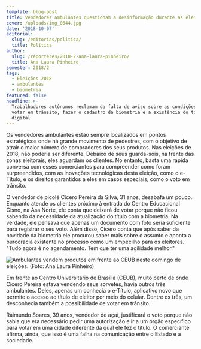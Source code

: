 ```yaml
---
template: blog-post
title: Vendedores ambulantes questionam a desinformação durante as eleições
cover: /uploads/img_0644.jpg
date: '2018-10-07'
editorial:
  slug: /editorias/politica/
  title: Política
author:
  slug: /reporteres/2018-2-ana-laura-pinheiro/
  title: Ana Laura Pinheiro
semester: 2018/2
tags:
  - Eleições 2018
  - ambulantes
  - biometria
featured: false
headline: >-
  Trabalhadores autônomos reclamam da falta de aviso sobre as condições para
  votar em trânsito, fazer o cadastro da biometria e a existência do título
  digital
---
```

Os vendedores ambulantes estão sempre localizados em pontos estratégicos onde há grande movimento de pedestres, com o objetivo de  atrair o maior número de compradores dos seus produtos. Nas eleições de 2018, não poderia ser diferente. Debaixo de seus guarda-sóis, na frente das zonas eleitorais, eles aguardam os clientes. No entanto, basta uma rápida conversa com esses comerciantes para compreender como foram surpreendidos, com as inovações tecnológicas desta eleição, como o e-Título, e os direitos garantidos a eles em casos especiais, como o voto em trânsito.

O vendedor de picolé Cícero Pereira da Silva, 31 anos, desabafa um pouco. Enquanto atende os clientes próximo à entrada do Centro Educacional Gisno, na Asa Norte, ele conta que deixará de votar porque não ficou sabendo da necessidade da atualização do título com a biometria. Na verdade, ele pensava que apenas um documento com foto seria suficiente para registrar o seu voto. Além disso, Cícero conta que após saber da novidade da biometria ele procurou saber mais sobre o assunto e aponta a burocracia existente no processo como um empecilho para os eleitores. "Tudo agora é no agendamento. Tem que ter uma agilidade melhor."

![Ambulantes vendem produtos em frente ao CEUB neste domingo de eleições. (Foto: Ana Laura Pinheiro)](/uploads/img_0644.jpg)

Em frente ao Centro Universitário de Brasília (CEUB), muito perto de onde Cícero Pereira estava vendendo seus sorvetes, havia outros três ambulantes. Deles, apenas um conhecia o e-Título, aplicativo novo que permite o acesso ao título de eleitor por meio do celular. Dentre os três, um desconhecia também a possibilidade de votar em trânsito. 

Raimundo Soares, 39 anos, vendedor de açaí, justificará o voto porque não sabia que era necessário pedir uma autorização e ir a um órgão específico para votar em uma cidade diferente da qual ele fez o título. O comerciante afirma, ainda, que isso é uma falha na comunicação entre o Estado e a sociedade.
